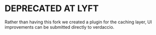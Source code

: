 # DEPRECATED AT LYFT
Rather than having this fork we created a plugin for the caching layer, UI improvements can be submitted directly to verdaccio.
